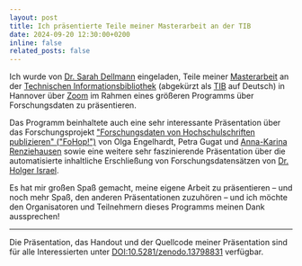 ```yaml
---
layout: post
title: Ich präsentierte Teile meiner Masterarbeit an der TIB
date: 2024-09-20 12:30:00+0200
inline: false
related_posts: false
---
```


Ich wurde von [Dr. Sarah Dellmann](https://www.linkedin.com/in/sarahdellmann/) eingeladen, Teile meiner [Masterarbeit](https://doi.org/10.5281/zenodo.11506620) an der [Technischen Informationsbibliothek](https://www.tib.eu/de/) (abgekürzt als [TIB](https://www.tib.eu/de/) auf Deutsch) in Hannover über [Zoom](https://zoom.us/) im Rahmen eines größeren Programms über Forschungsdaten zu präsentieren.

Das Programm beinhaltete auch eine sehr interessante Präsentation über das Forschungsprojekt ["Forschungsdaten von Hochschulschriften publizieren" ("FoHop!")](https://opus4.kobv.de/opus4-bib-info/frontdoor/index/index/year/2024/docId/19089) von Olga Engelhardt, Petra Gugat und [Anna-Karina Renziehausen](https://www.linkedin.com/in/anna-karina-renziehausen-28861ab9/) sowie eine weitere sehr faszinierende Präsentation über die automatisierte inhaltliche Erschließung von Forschungsdatensätzen von [Dr. Holger Israel](https://www.linkedin.com/in/holger-israel-28b94b90/).

Es hat mir großen Spaß gemacht, meine eigene Arbeit zu präsentieren – und noch mehr Spaß, den anderen Präsentationen zuzuhören – und ich möchte den Organisatoren und Teilnehmern dieses Programms meinen Dank aussprechen!

---

Die Präsentation, das Handout und der Quellcode meiner Präsentation sind für alle Interessierten unter [DOI:10.5281/zenodo.13798831](https://doi.org/10.5281/zenodo.13798831) verfügbar.
